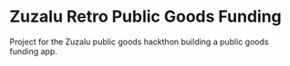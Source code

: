 # Zuzalu Retro Public Goods Funding

Project for the Zuzalu public goods hackthon building a public goods funding app.
